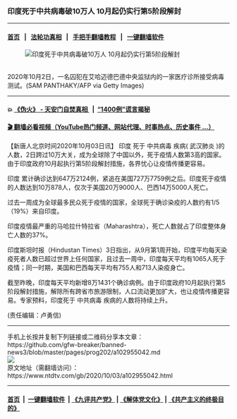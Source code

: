 ### 印度死于中共病毒破10万人 10月起仍实行第5阶段解封
------------------------

#### [首页](https://github.com/gfw-breaker/banned-news3/blob/master/README.md) &nbsp;&nbsp;|&nbsp;&nbsp; [法轮功真相](https://github.com/begood0513/basic/blob/master/README.md)  &nbsp;&nbsp;|&nbsp;&nbsp; [手把手翻墙教程](https://github.com/gfw-breaker/guides/wiki)  &nbsp;&nbsp;|&nbsp;&nbsp; [一键翻墙软件](https://github.com/gfw-breaker/nogfw/blob/master/README.md)  



<div><div class="featured_image">
 <figure>
  <img alt="印度死于中共病毒破10万人 10月起仍实行第5阶段解封" src="https://i.ntdtv.com/assets/uploads/2020/10/GettyImages-1228843827-800x450.jpg"/>
 </figure><br/>
 <span class="caption">
  2020年10月2日，一名囚犯在艾哈迈德巴德中央监狱内的一家医疗诊所接受病毒测试。(SAM PANTHAKY/AFP via Getty Images)
 </span>
</div>
</div><hr/>

#### 💥 [《伪火》 - 天安门自焚真相 ](http://158.247.195.190:10000/videos/blog/weihuo.html)&nbsp; |&nbsp; [“1400例”谎言揭秘  ](http://158.247.195.190:10000/videos/blog/jiexi1400.html)

#### [ 🎬  翻墙必看视频（YouTube热门频道、网站代理、时事热点、历史事件 ...）](https://github.com/gfw-breaker/links/blob/master/banned.md)

<div><div class="post_content" itemprop="articleBody">
 <p>
  【新唐人北京时间2020年10月03日讯】
  <ok href="https://www.ntdtv.com/gb/印度.htm">
   印度
  </ok>
  死于
  <ok href="https://www.ntdtv.com/gb/中共病毒.htm">
   中共病毒
  </ok>
  疾病(
  <ok href="https://www.ntdtv.com/gb/武汉肺炎.htm">
   武汉肺炎
  </ok>
  )的人数，2日跨过10万大关，成为全球除了中国以外，死于疫情人数第3高的国家。由于印度政府10月起执行第5阶段解封措施，各界忧心让疫情传播更容易。
 </p>
 <p>
  <ok href="https://www.ntdtv.com/gb/印度.htm">
   印度
  </ok>
  累计确诊达到647万2124例，紧追在美国727万7759例之后。印度死于疫情的人数达到10万878人，仅次于美国20万9000人、巴西14万5000人死亡。
 </p>
 <p>
  过去一周成为全球最多民众死于疫情的国家，全球死于确诊染疫的人数约有1/5（19%）来自印度。
 </p>
 <p>
  印度疫情最严重的马哈拉什特拉省（Maharashtra），死亡人数就占了印度整体身亡人数的37%。
 </p>
 <p>
  印度斯坦时报（Hindustan Times）3日指出，从9月第1周开始，印度平均每天染疫死者人数已超过世界上任何国家，且过去一周中，印度每天平均有1065人死于疫情；同一时期，美国和巴西每天平均有755人和713人染疫身亡。
 </p>
 <p>
  截至昨晚，印度每天平均新增8万1431个确诊病例。由于印度政府10月起执行第5阶段解封措施，解除所有跨省市旅游限制，人口流动更加扩大，也让疫情传播更容易。专家预料，印度死于
  <ok href="https://www.ntdtv.com/gb/中共病毒.htm">
   中共病毒
  </ok>
  疾病的人数将持续上升。
 </p>
 <p>
  (责任编辑：卢勇信)
 </p>
 <div class="single_ad">
 </div>
</div>
</div>
<hr/>
手机上长按并复制下列链接或二维码分享本文章：<br/>
https://github.com/gfw-breaker/banned-news3/blob/master/pages/prog202/a102955042.md <br/>
<a href='https://github.com/gfw-breaker/banned-news3/blob/master/pages/prog202/a102955042.md'><img src='https://github.com/gfw-breaker/banned-news3/blob/master/pages/prog202/a102955042.md.png'/></a> <br/>
原文地址（需翻墙访问）：https://www.ntdtv.com/gb/2020/10/03/a102955042.html


------------------------
#### [首页](https://github.com/gfw-breaker/banned-news3/blob/master/README.md) &nbsp;|&nbsp; [一键翻墙软件](https://github.com/gfw-breaker/nogfw/blob/master/README.md) &nbsp;| [《九评共产党》](https://github.com/gfw-breaker/9ping.md/blob/master/README.md#九评之一评共产党是什么) | [《解体党文化》](https://github.com/gfw-breaker/jtdwh.md/blob/master/README.md) | [《共产主义的终极目的》](https://github.com/gfw-breaker/gczydzjmd.md/blob/master/README.md)


<img src='http://gfw-breaker.win/banned-news3/pages/prog202/a102955042.md' width='0px' height='0px'/>